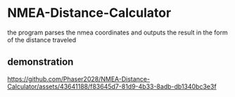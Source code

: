 # NMEA-Distance-Calculator

the program parses the nmea coordinates and outputs the result in the form of the distance traveled

## demonstration
https://github.com/Phaser2028/NMEA-Distance-Calculator/assets/43641188/f83645d7-81d9-4b33-8adb-db1340bc3e3f


